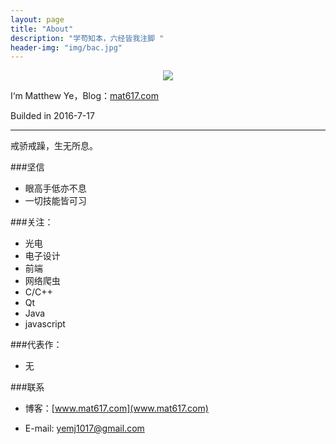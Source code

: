 ```yaml
---
layout: page
title: "About"
description: "学苟知本，六经皆我注脚 "
header-img: "img/bac.jpg"
---
```



<center>
    <p><img src="http://7xlfkx.com1.z0.glb.clouddn.com/white2.jpg" align="center"></p>
</center>

I‘m Matthew Ye，Blog：[mat617.com](mat617.com)

Builded	in 2016-7-17


---
戒骄戒躁，生无所息。

###坚信

- 眼高手低亦不息 
- 一切技能皆可习


###关注：

- 光电
- 电子设计
- 前端
- 网络爬虫
- C/C++
- Qt
- Java
- javascript



###代表作：

- 无



###联系

- 博客：[www.mat617.com](www.mat617.com)

- E-mail: [yemj1017@gmail.com](yemj1017@gmail.com)
